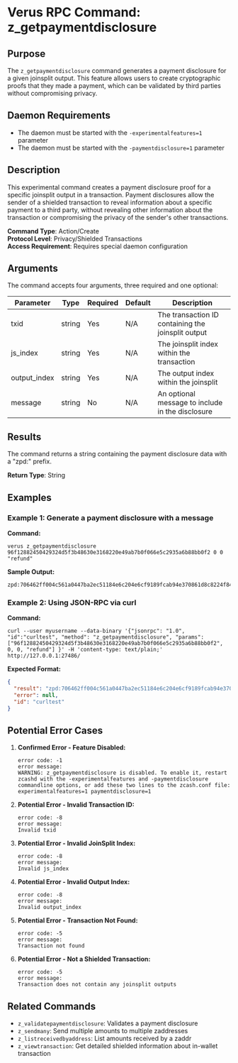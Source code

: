 # Verus RPC Command: z_getpaymentdisclosure

## Purpose
The `z_getpaymentdisclosure` command generates a payment disclosure for a given joinsplit output. This feature allows users to create cryptographic proofs that they made a payment, which can be validated by third parties without compromising privacy.

## Daemon Requirements
- The daemon must be started with the `-experimentalfeatures=1` parameter
- The daemon must be started with the `-paymentdisclosure=1` parameter

## Description
This experimental command creates a payment disclosure proof for a specific joinsplit output in a transaction. Payment disclosures allow the sender of a shielded transaction to reveal information about a specific payment to a third party, without revealing other information about the transaction or compromising the privacy of the sender's other transactions.

**Command Type**: Action/Create  
**Protocol Level**: Privacy/Shielded Transactions  
**Access Requirement**: Requires special daemon configuration

## Arguments
The command accepts four arguments, three required and one optional:

| Parameter | Type | Required | Default | Description |
|-----------|------|----------|---------|-------------|
| txid | string | Yes | N/A | The transaction ID containing the joinsplit output |
| js_index | string | Yes | N/A | The joinsplit index within the transaction |
| output_index | string | Yes | N/A | The output index within the joinsplit |
| message | string | No | N/A | An optional message to include in the disclosure |

## Results
The command returns a string containing the payment disclosure data with a "zpd:" prefix.

**Return Type**: String

## Examples

### Example 1: Generate a payment disclosure with a message

**Command:**
```
verus z_getpaymentdisclosure 96f12882450429324d5f3b48630e3168220e49ab7b0f066e5c2935a6b88bb0f2 0 0 "refund"
```

**Sample Output:**
```
zpd:706462ff004c561a0447ba2ec51184e6c204e6cf9189fcab94e370861d8c8224f84c62f52f78a4613f355b562b140d7b437a0128d25a1c9afe8589ec2f3c57cee1af0f25b2d6f9930a309d3b44358d41c0f1cc95b6a70a28651f9c2cf70e01f8
```

### Example 2: Using JSON-RPC via curl

**Command:**
```
curl --user myusername --data-binary '{"jsonrpc": "1.0", "id":"curltest", "method": "z_getpaymentdisclosure", "params": ["96f12882450429324d5f3b48630e3168220e49ab7b0f066e5c2935a6b88bb0f2", 0, 0, "refund"] }' -H 'content-type: text/plain;' http://127.0.0.1:27486/
```

**Expected Format:**
```json
{
  "result": "zpd:706462ff004c561a0447ba2ec51184e6c204e6cf9189fcab94e370861d8c8224f84c62f52f78a4613f355b562b140d7b437a0128d25a1c9afe8589ec2f3c57cee1af0f25b2d6f9930a309d3b44358d41c0f1cc95b6a70a28651f9c2cf70e01f8",
  "error": null,
  "id": "curltest"
}
```

## Potential Error Cases

1. **Confirmed Error - Feature Disabled:**
   ```
   error code: -1
   error message:
   WARNING: z_getpaymentdisclosure is disabled. To enable it, restart zcashd with the -experimentalfeatures and -paymentdisclosure commandline options, or add these two lines to the zcash.conf file: experimentalfeatures=1 paymentdisclosure=1
   ```

2. **Potential Error - Invalid Transaction ID:**
   ```
   error code: -8
   error message:
   Invalid txid
   ```

3. **Potential Error - Invalid JoinSplit Index:**
   ```
   error code: -8
   error message:
   Invalid js_index
   ```

4. **Potential Error - Invalid Output Index:**
   ```
   error code: -8
   error message:
   Invalid output_index
   ```

5. **Potential Error - Transaction Not Found:**
   ```
   error code: -5
   error message:
   Transaction not found
   ```

6. **Potential Error - Not a Shielded Transaction:**
   ```
   error code: -5
   error message:
   Transaction does not contain any joinsplit outputs
   ```

## Related Commands
- `z_validatepaymentdisclosure`: Validates a payment disclosure
- `z_sendmany`: Send multiple amounts to multiple zaddresses
- `z_listreceivedbyaddress`: List amounts received by a zaddr
- `z_viewtransaction`: Get detailed shielded information about in-wallet transaction
